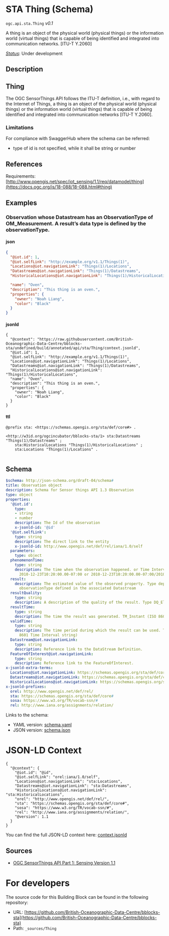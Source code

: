 
# STA Thing (Schema)

`ogc.api.sta.Thing` *v0.1*

A thing is an object of the physical world (physical things) or the information world (virtual things) that is capable of being identified and integrated into communication networks. [ITU-T Y.2060]

[*Status*](http://www.opengis.net/def/status): Under development

## Description

## Thing

The OGC SensorThings API follows the ITU-T definition, i.e., with regard to the Internet of Things, a thing is an object of the physical world (physical things) or the information world (virtual things) that is capable of being identified and integrated into communication networks [ITU-T Y.2060].

### Limitations
For compliance with SwaggerHub where the schema can be referred:
- type of id is not specified, while it shall be string or number


## References

Requirements: [http://www.opengis.net/spec/iot_sensing/1.1/req/datamodel/thing](https://docs.ogc.org/is/18-088/18-088.html#thing)

## Examples

### Observation whose Datastream has an ObservationType of OM_Measurement. A result’s data type is defined by the observationType.
#### json
```json
{
  "@iot.id": 1,
  "@iot.selfLink": "http://example.org/v1.1/Things(1)",
  "Locations@iot.navigationLink": "Things(1)/Locations",
  "Datastreams@iot.navigationLink": "Things(1)/Datastreams",
  "HistoricalLocations@iot.navigationLink": "Things(1)/HistoricalLocations",

  "name": "Oven",
  "description": "This thing is an oven.",
  "properties": {
    "owner": "Noah Liang",
    "color": "Black"
  }
}

```

#### jsonld
```jsonld
{
  "@context": "https://raw.githubusercontent.com/British-Oceanographic-Data-Centre/bblocks-sta/undefined/build/annotated/api/sta/Thing/context.jsonld",
  "@iot.id": 1,
  "@iot.selfLink": "http://example.org/v1.1/Things(1)",
  "Locations@iot.navigationLink": "Things(1)/Locations",
  "Datastreams@iot.navigationLink": "Things(1)/Datastreams",
  "HistoricalLocations@iot.navigationLink": "Things(1)/HistoricalLocations",
  "name": "Oven",
  "description": "This thing is an oven.",
  "properties": {
    "owner": "Noah Liang",
    "color": "Black"
  }
}
```

#### ttl
```ttl
@prefix sta: <https://schemas.opengis.org/sta/def/core#> .

<http://w3id.org/ogcincubator/bblocks-sta/1> sta:Datastreams "Things(1)/Datastreams" ;
    sta:HistoricalLocations "Things(1)/HistoricalLocations" ;
    sta:Locations "Things(1)/Locations" .


```

## Schema

```yaml
$schema: http://json-schema.org/draft-04/schema#
title: Observation object
description: Schema for Sensor things API 1.3 Observation
type: object
properties:
  '@iot.id':
    type:
    - string
    - number
    description: The Id of the observation
    x-jsonld-id: '@id'
  '@iot.selfLink':
    type: string
    description: The direct link to the entity
    x-jsonld-id: http://www.opengis.net/def/rel/iana/1.0/self
  parameters:
    type: object
  phenomenonTime:
    type: string
    description: The time when the observation happened. or Time Interval string (e.g.,
      2010-12-23T10:20:00.00-07:00 or 2010-12-23T10:20:00.00-07:00/2010-12-23T12:20:00.00-07:00)
  result:
    description: The estimated value of the observed property. Type depends on the
      observationType defined in the associated Datastream
  resultQuality:
    type: string
    description: A description of the quality of the result. Type DQ_Element.
  resultTime:
    type: string
    description: The time the result was generated. TM_Instant (ISO 8601 Time string)
  validTime:
    type: string
    description: The time period during which the result can be used. TM_Period (ISO
      8601 Time Interval string)
  Datastream@iot.navigationLink:
    type: string
    description: Reference link to the DataStream Definition.
  FeatureOfInterest@iot.navigationLink:
    type: string
    description: Reference link to the FeatureOfInterest.
x-jsonld-extra-terms:
  Locations@iot.navigationLink: https://schemas.opengis.org/sta/def/core#Locations
  Datastreams@iot.navigationLink: https://schemas.opengis.org/sta/def/core#Datastreams
  HistoricalLocations@iot.navigationLink: https://schemas.opengis.org/sta/def/core#HistoricalLocations
x-jsonld-prefixes:
  orel: http://www.opengis.net/def/rel/
  sta: https://schemas.opengis.org/sta/def/core#
  sosa: https://www.w3.org/TR/vocab-ssn/#
  rel: http://www.iana.org/assignments/relation/

```

Links to the schema:

* YAML version: [schema.yaml](https://raw.githubusercontent.com/British-Oceanographic-Data-Centre/bblocks-sta/undefined/build/annotated/api/sta/Thing/schema.json)
* JSON version: [schema.json](https://raw.githubusercontent.com/British-Oceanographic-Data-Centre/bblocks-sta/undefined/build/annotated/api/sta/Thing/schema.yaml)


# JSON-LD Context

```jsonld
{
  "@context": {
    "@iot.id": "@id",
    "@iot.selfLink": "orel:iana/1.0/self",
    "Locations@iot.navigationLink": "sta:Locations",
    "Datastreams@iot.navigationLink": "sta:Datastreams",
    "HistoricalLocations@iot.navigationLink": "sta:HistoricalLocations",
    "orel": "http://www.opengis.net/def/rel/",
    "sta": "https://schemas.opengis.org/sta/def/core#",
    "sosa": "https://www.w3.org/TR/vocab-ssn/#",
    "rel": "http://www.iana.org/assignments/relation/",
    "@version": 1.1
  }
}
```

You can find the full JSON-LD context here:
[context.jsonld](https://raw.githubusercontent.com/British-Oceanographic-Data-Centre/bblocks-sta/undefined/build/annotated/api/sta/Thing/context.jsonld)

## Sources

* [OGC SensorThings API Part 1: Sensing Version 1.1](https://docs.ogc.org/is/18-088/18-088.html#thing)

# For developers

The source code for this Building Block can be found in the following repository:

* URL: [https://github.com/British-Oceanographic-Data-Centre/bblocks-sta](https://github.com/British-Oceanographic-Data-Centre/bblocks-sta)
* Path: `_sources/Thing`

